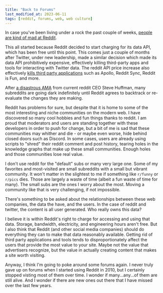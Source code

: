 ```yaml
---
title: "Back to Forums"
last_modified_at: 2023-06-11
tags: [reddit, forums, web, web culture]
---
```


In case you've been living under a rock the past couple of weeks, [people are kind of mad at Reddit](https://www.theverge.com/2023/6/10/23756476/reddit-protest-api-changes-apollo-third-party-apps).

This all started because Reddit decided to start charging for its data API, which has been free until this point.
This comes just a couple of months after Twitter, under new leadership, made a similar decision which made its data API prohibitively expensive, effectively killing third-party apps and tools for interacting with Twitter data.
The reddit API price increase also effectively [kills third party applications](https://www.reddit.com/r/apolloapp/comments/144f6xm/apollo_will_close_down_on_june_30th_reddits/) such as Apollo, Reddit Sync, Reddit is Fun, and more.

After [a disastrous AMA](https://www.reddit.com/r/reddit/comments/145bram/addressing_the_community_about_changes_to_our_api/) from current reddit CEO Steve Huffman, many subreddits are going dark indefinitely until Reddit agrees to backtrack or re-evaluate the changes they are making.

Reddit has problems for sure, but despite that it is home to some of the most interesting and niche communities on the modern web.
I have discovered so many cool hobbies and fun things thanks to reddit.
I am proud that moderators and users are standing together with these developers in order to push for change, but a bit of me is sad that these communities may whither and die - or maybe even worse, hide behind closed doors such as Discord.
In some cases, users are already using scripts to "shred" their reddit comment and post history, tearing holes in the knowledge graphs that make up these small communities.
Enough holes and those communities lose real value.

I don't use reddit for the "default" subs or many very large one.
Some of my favorites and most-visited are small subreddits with a small but vibrant community.
It won't matter in the slightest to me if something like `r/funny` or `r/pics` dies.
Those are largely a waste of time (albeit a fun waste of time for many).
The small subs are the ones I worry about the most.
Moving a community like that is very challenging, if not impossible.

There's something to be asked about the relationships between these web companies, the data the have, and the users.
In the case of reddit and twitter, the content is all user generated.
Who really owns this data?

I believe it is within Reddit's right to charge for accessing and using that data.
Storage, bandwidth, electricity, and engineering hours aren't free.
But I also think that Reddit (and other social media companies) should do everything they can to make that data reasonably available.
Getting rid of third party applications and tools tends to disproportionately affect the users that provide the most value to your site.
Maybe not the value that advertisers recognize, but the value in actually creating content that makes a site worth visiting.

Anyway, I think I'm going to poke around some forums again.
I never truly gave up on forums when I started using Reddit in 2010, but I certainly stopped visting most of them over time.
I wonder if many...any...of them are still alive.
And I wonder if there are new ones out there that I have missed over the last few years.